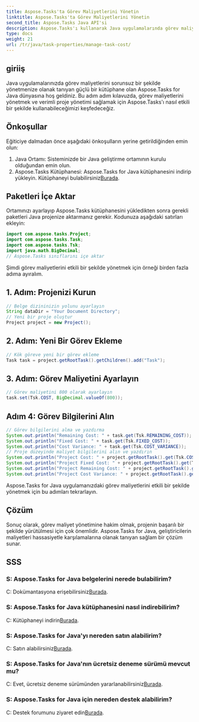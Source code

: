 ```yaml
---
title: Aspose.Tasks'ta Görev Maliyetlerini Yönetin
linktitle: Aspose.Tasks'ta Görev Maliyetlerini Yönetin
second_title: Aspose.Tasks Java API'si
description: Aspose.Tasks'ı kullanarak Java uygulamalarında görev maliyetlerini nasıl yöneteceğinizi öğrenin. Etkin proje maliyet yönetimi için adım adım kılavuzumuzu izleyin.
type: docs
weight: 21
url: /tr/java/task-properties/manage-task-cost/
---
```

## giriiş
Java uygulamalarınızda görev maliyetlerini sorunsuz bir şekilde yönetmenize olanak tanıyan güçlü bir kütüphane olan Aspose.Tasks for Java dünyasına hoş geldiniz. Bu adım adım kılavuzda, görev maliyetlerini yönetmek ve verimli proje yönetimi sağlamak için Aspose.Tasks'ı nasıl etkili bir şekilde kullanabileceğimizi keşfedeceğiz.
## Önkoşullar
Eğiticiye dalmadan önce aşağıdaki önkoşulların yerine getirildiğinden emin olun:
1. Java Ortamı: Sisteminizde bir Java geliştirme ortamının kurulu olduğundan emin olun.
2. Aspose.Tasks Kütüphanesi: Aspose.Tasks for Java kütüphanesini indirip yükleyin. Kütüphaneyi bulabilirsiniz[Burada](https://releases.aspose.com/tasks/java/).
## Paketleri İçe Aktar
Ortamınızı ayarlayıp Aspose.Tasks kütüphanesini yükledikten sonra gerekli paketleri Java projenize aktarmanız gerekir. Kodunuza aşağıdaki satırları ekleyin:
```java
import com.aspose.tasks.Project;
import com.aspose.tasks.Task;
import com.aspose.tasks.Tsk;
import java.math.BigDecimal;
// Aspose.Tasks sınıflarını içe aktar
```
Şimdi görev maliyetlerini etkili bir şekilde yönetmek için örneği birden fazla adıma ayıralım.
## 1. Adım: Projenizi Kurun
```java
// Belge dizininizin yolunu ayarlayın
String dataDir = "Your Document Directory";
// Yeni bir proje oluştur
Project project = new Project();
```
## 2. Adım: Yeni Bir Görev Ekleme
```java
// Kök göreve yeni bir görev ekleme
Task task = project.getRootTask().getChildren().add("Task");
```
## 3. Adım: Görev Maliyetini Ayarlayın
```java
// Görev maliyetini 800 olarak ayarlayın
task.set(Tsk.COST, BigDecimal.valueOf(800));
```
## Adım 4: Görev Bilgilerini Alın
```java
// Görev bilgilerini alma ve yazdırma
System.out.println("Remaining Cost: " + task.get(Tsk.REMAINING_COST));
System.out.println("Fixed Cost: " + task.get(Tsk.FIXED_COST));
System.out.println("Cost Variance: " + task.get(Tsk.COST_VARIANCE));
// Proje düzeyinde maliyet bilgilerini alın ve yazdırın
System.out.println("Project Cost: " + project.getRootTask().get(Tsk.COST));
System.out.println("Project Fixed Cost: " + project.getRootTask().get(Tsk.FIXED_COST));
System.out.println("Project Remaining Cost: " + project.getRootTask().get(Tsk.REMAINING_COST));
System.out.println("Project Cost Variance: " + project.getRootTask().get(Tsk.COST_VARIANCE));
```
Aspose.Tasks for Java uygulamanızdaki görev maliyetlerini etkili bir şekilde yönetmek için bu adımları tekrarlayın.
## Çözüm
Sonuç olarak, görev maliyet yönetimine hakim olmak, projenin başarılı bir şekilde yürütülmesi için çok önemlidir. Aspose.Tasks for Java, geliştiricilerin maliyetleri hassasiyetle karşılamalarına olanak tanıyan sağlam bir çözüm sunar.
## SSS
### S: Aspose.Tasks for Java belgelerini nerede bulabilirim?
 C: Dokümantasyona erişebilirsiniz[Burada](https://reference.aspose.com/tasks/java/).
### S: Aspose.Tasks for Java kütüphanesini nasıl indirebilirim?
 C: Kütüphaneyi indirin[Burada](https://releases.aspose.com/tasks/java/).
### S: Aspose.Tasks for Java'yı nereden satın alabilirim?
 C: Satın alabilirsiniz[Burada](https://purchase.aspose.com/buy).
### S: Aspose.Tasks for Java'nın ücretsiz deneme sürümü mevcut mu?
 C: Evet, ücretsiz deneme sürümünden yararlanabilirsiniz[Burada](https://releases.aspose.com/).
### S: Aspose.Tasks for Java için nereden destek alabilirim?
 C: Destek forumunu ziyaret edin[Burada](https://forum.aspose.com/c/tasks/15).